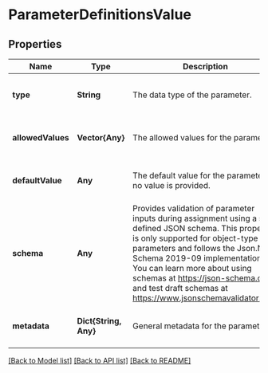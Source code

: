 # ParameterDefinitionsValue


## Properties
Name | Type | Description | Notes
------------ | ------------- | ------------- | -------------
**type** | **String** | The data type of the parameter. | [optional] [default to nothing]
**allowedValues** | **Vector{Any}** | The allowed values for the parameter. | [optional] [default to nothing]
**defaultValue** | **Any** | The default value for the parameter if no value is provided. | [optional] [default to nothing]
**schema** | **Any** | Provides validation of parameter inputs during assignment using a self-defined JSON schema. This property is only supported for object-type parameters and follows the Json.NET Schema 2019-09 implementation. You can learn more about using schemas at https://json-schema.org/ and test draft schemas at https://www.jsonschemavalidator.net/. | [optional] [default to nothing]
**metadata** | **Dict{String, Any}** | General metadata for the parameter. | [optional] [default to nothing]


[[Back to Model list]](../README.md#models) [[Back to API list]](../README.md#api-endpoints) [[Back to README]](../README.md)


